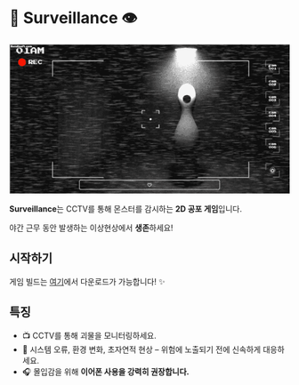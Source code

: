 # 🌃 Surveillance 👁️

![GIF](preview2.gif) 


**Surveillance**는 CCTV를 통해 몬스터를 감시하는 **2D 공포 게임**입니다. 

야간 근무 동안 발생하는 이상현상에서 **생존**하세요!

## 시작하기

게임 빌드는 [여기](https://github.com/goalgoloo1/Surveilance/releases/tag/v1.0.1)에서 다운로드가 가능합니다! ✨


## 특징

*   📺 CCTV를 통해 괴물을 모니터링하세요. 
*   🚨 시스템 오류, 환경 변화, 초자연적 현상 – 위험에 노출되기 전에 신속하게 대응하세요.
*   🎧 몰입감을 위해 **이어폰 사용을 강력히 권장합니다.** 


